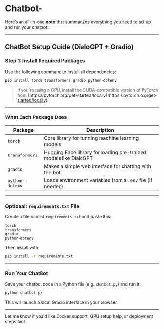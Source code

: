 # Chatbot-
Here’s an all-in-one **note** that summarizes everything you need to set up and run your chatbot:

---

##  ChatBot Setup Guide (DialoGPT + Gradio)

###  Step 1: Install Required Packages

Use the following command to install all dependencies:

```bash
pip install torch transformers gradio python-dotenv
```

>  If you're using a GPU, install the CUDA-compatible version of PyTorch from [https://pytorch.org/get-started/locally](https://pytorch.org/get-started/locally)

---

###  What Each Package Does

| Package         | Description                                                       |
| --------------- | ----------------------------------------------------------------- |
| `torch`         | Core library for running machine learning models                  |
| `transformers`  | Hugging Face library for loading pre-trained models like DialoGPT |
| `gradio`        | Makes a simple web interface for chatting with the bot            |
| `python-dotenv` | Loads environment variables from a `.env` file (if needed)        |

---

###  Optional: `requirements.txt` File

Create a file named `requirements.txt` and paste this:

```
torch
transformers
gradio
python-dotenv
```

Then install with:

```bash
pip install -r requirements.txt
```

---

###  Run Your ChatBot

Save your chatbot code in a Python file (e.g. `chatbot.py`) and run it:

```bash
python chatbot.py
```

This will launch a local Gradio interface in your browser.

---

Let me know if you'd like Docker support, GPU setup help, or deployment steps too!
